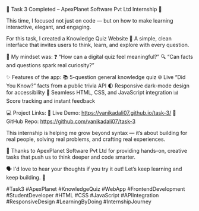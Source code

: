 🌟 Task 3 Completed – ApexPlanet Software Pvt Ltd Internship 🌟

This time, I focused not just on code — but on how to make learning interactive, elegant, and engaging.

For this task, I created a Knowledge Quiz Website 🧠
A simple, clean interface that invites users to think, learn, and explore with every question.

💭 My mindset was:
❓ “How can a digital quiz feel meaningful?”
🔍 “Can facts and questions spark real curiosity?”

✨ Features of the app:
📚 5-question general knowledge quiz
🌐 Live “Did You Know?” facts from a public trivia API
🌓 Responsive dark-mode design for accessibility
🧩 Seamless HTML, CSS, and JavaScript integration
📊 Score tracking and instant feedback

💻 Project Links:
🔗 Live Demo: https://vanikadali07.github.io/task-3/
📂 GitHub Repo: https://github.com/vanikadali07/task-3

This internship is helping me grow beyond syntax — it’s about building for real people, solving real problems, and crafting real experiences.

🙏 Thanks to ApexPlanet Software Pvt Ltd for providing hands-on, creative tasks that push us to think deeper and code smarter.

🗣 I'd love to hear your thoughts if you try it out! Let’s keep learning and keep building. 🚀

#Task3 #ApexPlanet #KnowledgeQuiz #WebApp #FrontendDevelopment #StudentDeveloper #HTML #CSS #JavaScript #APIIntegration #ResponsiveDesign #LearningByDoing #InternshipJourney
